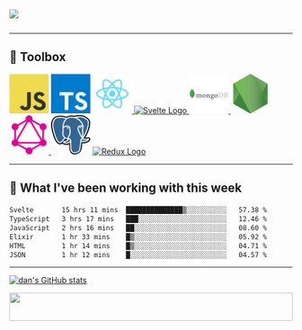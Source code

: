 # <img src="https://raw.githubusercontent.com/MartinHeinz/MartinHeinz/master/wave.gif" width="30px">
<!-- , I'm Daniel!   -->

<!-- ![visitors](https://visitor-badge.glitch.me/badge?page_id=danfry1&left_color=green&right_color=red)  -->

---

## 🧰 Toolbox
<div>
<a href="https://www.javascript.com/">
<img src="https://raw.githubusercontent.com/github/explore/80688e429a7d4ef2fca1e82350fe8e3517d3494d/topics/javascript/javascript.png" alt="JavaScript Logo" width="70" height="70"/></a> 
 <a href="https://www.typescriptlang.org/"><img src="https://raw.githubusercontent.com/github/explore/80688e429a7d4ef2fca1e82350fe8e3517d3494d/topics/typescript/typescript.png" alt="TypeScript Logo" width="70" height="70"/></a> 
  <a href="https://reactjs.org/"> <img src="https://raw.githubusercontent.com/github/explore/80688e429a7d4ef2fca1e82350fe8e3517d3494d/topics/react/react.png" alt="React Logo" width="70" height="70"/>  </a>
 <a href="https://svelte.dev/">
  <img src="https://pbs.twimg.com/profile_images/1121395911849062400/7exmJEg4_400x400.png" alt="Svelte Logo" width="70" height="70"/>
 </a>
  <a href="https://www.mongodb.com/">  <img src="https://raw.githubusercontent.com/github/explore/80688e429a7d4ef2fca1e82350fe8e3517d3494d/topics/mongodb/mongodb.png" alt="MongoDB Logo" width="70" height="70"/> </a>
  <a href="https://nodejs.dev/"><img src="https://raw.githubusercontent.com/github/explore/80688e429a7d4ef2fca1e82350fe8e3517d3494d/topics/nodejs/nodejs.png" alt="Node Logo" width="70" height="70"/> </a>
  <a href="https://graphql.org/">  <img src="https://raw.githubusercontent.com/github/explore/80688e429a7d4ef2fca1e82350fe8e3517d3494d/topics/graphql/graphql.png" alt="GraphQL Logo" width="70" height="70"/> </a>
 <a href="https://www.postgresql.org/">   <img src="https://raw.githubusercontent.com/github/explore/80688e429a7d4ef2fca1e82350fe8e3517d3494d/topics/postgresql/postgresql.png" alt="Postgres Logo" width="70" height="70"/></a>
 <a href="https://redux.js.org/">   <img src="https://raw.githubusercontent.com/reduxjs/redux/master/logo/logo.png" alt="Redux Logo" width="70" height="70"/></a>
<!--   <a href="https://redux.js.org/">   <img src="https://avatars.githubusercontent.com/u/1481354?s=280&v=4" alt="Redux Logo" width="70" height="70"/></a> -->
</div>

---

## 🔧 What I've been working with this week  
<!--START_SECTION:waka-->

```text
Svelte       15 hrs 11 mins  ██████████████▒░░░░░░░░░░   57.38 %
TypeScript   3 hrs 17 mins   ███░░░░░░░░░░░░░░░░░░░░░░   12.46 %
JavaScript   2 hrs 16 mins   ██░░░░░░░░░░░░░░░░░░░░░░░   08.60 %
Elixir       1 hr 33 mins    █▒░░░░░░░░░░░░░░░░░░░░░░░   05.92 %
HTML         1 hr 14 mins    █▒░░░░░░░░░░░░░░░░░░░░░░░   04.71 %
JSON         1 hr 12 mins    █░░░░░░░░░░░░░░░░░░░░░░░░   04.57 %
```

<!--END_SECTION:waka-->

---



[![dan's GitHub stats](https://github-readme-stats.vercel.app/api?username=danfry1&count_private=true&show_icons=true&hide=stars,issues&include_all_commits)](https://github.com/anuraghazra/github-readme-stats)

<!-- ![Visitor Count](https://profile-counter.glitch.me/{danfry1}/count.svg) -->

<img src="https://raw.githubusercontent.com/matfantinel/matfantinel/master/waves.svg" width="100%" height="50px">





<!--
**danfry1/danfry1** is a ✨ _special_ ✨ repository because its `README.md` (this file) appears on your GitHub profile.

Here are some ideas to get you started:

- 🔭 I’m currently working on ...
- 🌱 I’m currently learning ...
- 👯 I’m looking to collaborate on ...
- 🤔 I’m looking for help with ...
- 💬 Ask me about ...
- 📫 How to reach me: ...
- 😄 Pronouns: ...
- ⚡ Fun fact: ...
-->
